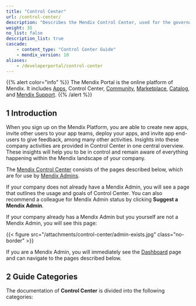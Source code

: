 ```yaml
---
title: "Control Center"
url: /control-center/
description: "Describes the Mendix Control Center, used for the governance of company members, apps, security, and cloud resources."
weight: 35
no_list: false 
description_list: true
cascade:
    - content_type: "Control Center Guide"
    - mendix_version: 10
aliases:
    - /developerportal/control-center
---
```


{{% alert color="info" %}}
The Mendix Portal is the online platform of Mendix. It includes [Apps](/developerportal/), Control Center, [Community](/community-tools/), [Marketplace](/appstore/), [Catalog](/catalog/), and [Mendix Support](/support/).
{{% /alert %}}

## 1 Introduction

When you sign up on the Mendix Platform, you are able to create new apps, invite other users to your app teams, deploy your apps, and invite app end-users to give feedback, among many other activities. Insights into these company activities are provided in Control Center in one central overview. These insights will help you to be in control and remain aware of everything happening within the Mendix landscape of your company.

The [Mendix Control Center](https://controlcenter.mendix.com/) consists of the pages described below, which are for use by [Mendix Admins](/control-center/company-settings/).

If your company does not already have a Mendix Admin, you will see a page that outlines the usage and goals of Control Center. You can also recommend a colleague for Mendix Admin status by clicking **Suggest a Mendix Admin**.

If your company already has a Mendix Admin but you yourself are not a Mendix Admin, you will see this page:

{{< figure src="/attachments/control-center/admin-exists.jpg" class="no-border" >}}

If you are a Mendix Admin, you will immediately see the [Dashboard](/control-center/dashboard/) page and can navigate to the pages described below.

## 2 Guide Categories

The documentation of **Control Center** is divided into the following categories:
